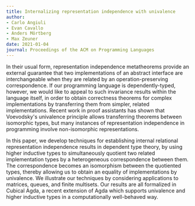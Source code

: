 ```yaml
---
title: Internalizing representation independence with univalence
author:
- Carlo Angiuli
- Evan Cavallo
- Anders Mörtberg
- Max Zeuner
date: 2021-01-04
journal: Proceedings of the ACM on Programming Languages
---
```


In their usual form, representation independence metatheorems provide an external guarantee that two implementations of an abstract interface are interchangeable when they are related by an operation-preserving correspondence. If our programming language is dependently-typed, however, we would like to appeal to such invariance results within the language itself, in order to obtain correctness theorems for complex implementations by transferring them from simpler, related implementations. Recent work in proof assistants has shown that Voevodsky's univalence principle allows transferring theorems between isomorphic types, but many instances of representation independence in programming involve non-isomorphic representations.

In this paper, we develop techniques for establishing internal relational representation independence results in dependent type theory, by using higher inductive types to simultaneously quotient two related implementation types by a heterogeneous correspondence between them. The correspondence becomes an isomorphism between the quotiented types, thereby allowing us to obtain an equality of implementations by univalence. We illustrate our techniques by considering applications to matrices, queues, and finite multisets. Our results are all formalized in Cubical Agda, a recent extension of Agda which supports univalence and higher inductive types in a computationally well-behaved way.
